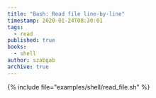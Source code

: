 ```yaml
---
title: "Bash: Read file line-by-line"
timestamp: 2020-01-24T08:30:01
tags:
  - read 
published: true
books:
  - shell
author: szabgab
archive: true
---
```



{% include file="examples/shell/read_file.sh" %}

